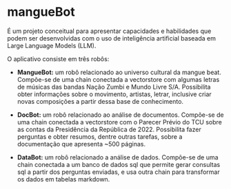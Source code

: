 # mangueBot

É um projeto conceitual para apresentar capacidades e habilidades que podem ser desenvolvidas com o uso de inteligência artificial baseada em Large Language Models (LLM).

O aplicativo consiste em três robôs:

- **MangueBot:** um robô relacionado ao universo cultural da mangue beat. Compõe-se de uma chain conectada a vectorstore com algumas letras de músicas das bandas Nação Zumbi e Mundo Livre S/A. Possibilita obter informações sobre o movimento, artistas, letrar, inclusive criar novas composições a partir dessa base de conhecimento.

- **DocBot:** um robô relacionado ao análise de documentos. Compõe-se de uma chain conectada a vectorstore com o Parecer Prévio do TCU sobre as contas da Presidência da República de 2022. Possibilita fazer perguntas e obter resumos, dentre outras tarefas, sobre a documentação que apresenta ~500 páginas.

- **DataBot:** um robô relacionado a análise de dados. Compõe-se de uma chain conectada a um banco de dados sql que permite gerar consultas sql a partir dos perguntas enviadas, e usa outra chain para transformar os dados em tabelas markdown.